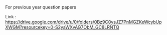 For previous year question papers

Link : https://drive.google.com/drive/u/0/folders/0Bz9C0ysJZ7PnMGZKeWcybUpXWGM?resourcekey=0-S2yaWXvAG7ObM_GC8LRNTQ
